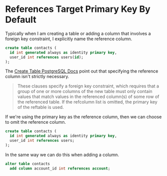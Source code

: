 # References Target Primary Key By Default

Typically when I am creating a table or adding a column that involves a foreign
key constraint, I explicitly name the reference column.

```sql
create table contacts (
  id int generated always as identity primary key,
  user_id int references users(id);
);
```

The [Create Table PostgreSQL
Docs](https://www.postgresql.org/docs/17/sql-createtable.html) point out that
specifying the reference column isn't strictly necessary.

> These clauses specify a foreign key constraint, which requires that a group
> of one or more columns of the new table must only contain values that match
> values in the referenced column(s) of some row of the referenced table. If
> the refcolumn list is omitted, the primary key of the reftable is used.

If we're using the primary key as the reference column, then we can choose to
omit the reference column.

```sql
create table contacts (
  id int generated always as identity primary key,
  user_id int references users;
);
```

In the same way we can do this when adding a column.

```sql
alter table contacts
  add column account_id int references account;
```
